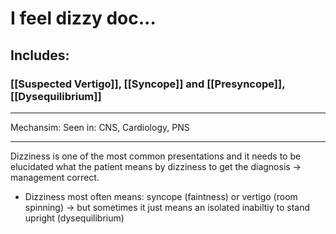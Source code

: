 # I feel dizzy doc...
## Includes:
### [[Suspected Vertigo]], [[Syncope]] and [[Presyncope]], [[Dysequilibrium]]

---
Mechansim: 
Seen in: CNS, Cardiology, PNS

---

Dizziness is one of the most common presentations and it needs to be elucidated what the patient means by dizziness to get the diagnosis → management correct.

- Dizziness most often means: syncope (faintness) or vertigo (room spinning) -> but sometimes it just means an isolated inabiltiy to stand upright (dysequilibrium)


